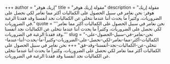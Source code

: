 +++
author = "إريك هوفر"
title = "مقولة إريك هوفر"
description = "مقولة إريك هوفر: نحن نغامر في سبيل الحصول على الكماليات أكثر مما نغامر لكي نحصل على الضروريات، وكثيراً ما يحدث أننا عندما نتخلى عن الكماليات نجد أنفسنا وقد فقدنا الرغبة في الضروريات."
quote = '''نحن نغامر في سبيل الحصول على الكماليات أكثر مما نغامر لكي نحصل على الضروريات، وكثيراً ما يحدث أننا عندما نتخلى عن الكماليات نجد أنفسنا وقد فقدنا الرغبة في الضروريات.'''
slug = "نحن-نغامر-في-سبيل-الحصول-على-الكماليات-أكثر-مما-نغامر-لكي-نحصل-على-الضروريات-وكثيراً-ما-يحدث-أننا-عندما-نتخلى-عن-الكماليات-نجد-أنفسنا-وقد-فق"
+++
نحن نغامر في سبيل الحصول على الكماليات أكثر مما نغامر لكي نحصل على الضروريات، وكثيراً ما يحدث أننا عندما نتخلى عن الكماليات نجد أنفسنا وقد فقدنا الرغبة في الضروريات.
